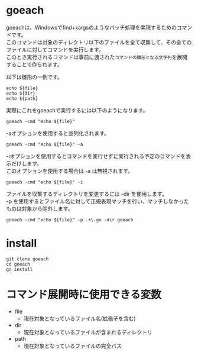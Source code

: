 # goeach
goeachは、Windowsでfind+xargsのようなバッチ処理を実現するためのコマンドです。  
このコマンドは対象のディレクトリ以下のファイルを全て収集して、その全てのファイルに対してコマンドを実行します。  
このとき実行されるコマンドは事前に渡された`コマンドの雛形となる文字列`を展開することで作られます。
  
以下は雛形の一例です。
````
echo ${file}
echo ${dir}
echo ${path}
````

実際にこれをgoeachで実行するには以下のようになります。
````
goeach -cmd "echo ${file}"
````

-aオプションを使用すると並列化されます。
````
goeach -cmd "echo ${file}" -a
````

-iオプションを使用するとコマンドを実行せずに実行される予定のコマンドを表示だけします。  
このオプションを使用する場合は -a は無視されます。
````
goeach -cmd "echo ${file}" -i
````

ファイルを収集するディレクトリを変更するには -dir を使用します。  
-p を使用するとファイル名に対して正規表現マッチを行い、マッチしなかったものは対象から除外します。
````
goeach -cmd "echo ${file}" -p .+\.go -dir goeach
````

# install
````
git clone goeach
cd goeach
go install
````

# コマンド展開時に使用できる変数
* file
  * 現在対象となっているファイル名(拡張子を含む)
* dir
  * 現在対象となっているファイルが含まれるディレクトリ
* path
  * 現在対象となっているファイルの完全パス
